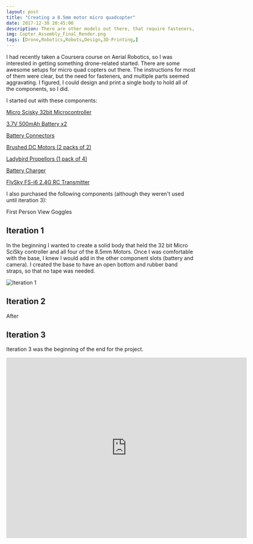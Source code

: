 ```yaml
---
layout: post
title: "Creating a 8.5mm motor micro quadcopter"
date: 2017-12-30 20:45:00 
description: There are other models out there, that require fasteners, or components that aren't essentials, so I aimed to fix that!
img: Copter_Assembly_Final_Render.png
tags: [Drone,Robotics,Robots,Design,3D-Printing,]
---
```


I had recently taken a Coursera course on Aerial Robotics, so I was interested in getting something drone-related started. There are some awesome setups for micro quad copters out there. The instructions for most of them were clear, but the need for fasteners, and multiple parts seemed aggravating. I figured, I could design and print a single body to hold all of the components, so I did. 

I started out with these components:

[Micro Scisky 32bit Microcontroller](https://www.banggood.com/Micro-Scisky-32bits-Brushed-Flight-Control-Board-Built-in-FlySky-Compatible-RX-For-DIY-Micro-Frame-p-1093312.html?rmmds=myorder&cur_warehouse=CN)

[3.7V 500mAh Battery x2]()

[Battery Connectors](https://www.banggood.com/Wholesale-Walkera-Hubsan-X4-Eachine-H8-1-to-5-Balance-Charging-Cable-For-3_7V-Battery-p-68437.html?rmmds=myorder&cur_warehouse=CN)

[Brushed DC Motors (2 packs of 2)](https://www.banggood.com/2-X-8x20mm-Motor-For-Hubsan-X4-H107C-H107D-RC-Quadcopter-p-87683.html?rmmds=myorder&cur_warehouse=CN)

[Ladybird Propellors (1 pack of 4)](https://www.banggood.com/Wholesale-3-Set-Walkera-QR-Ladybird-Spare-Parts-Main-Blades-Propellers-QR-Ladybird-Z-01-p-47127.html?rmmds=myorder&cur_warehouse=CN)

[Battery Charger](https://www.banggood.com/X6-6-In-1-Charger-For-Hubsan-X4-WLtoys-UDI-JXD-JJRC-Syma-JXD-p-965757.html?rmmds=myorder&cur_warehouse=CN)

[FlySky FS-i6 2.4G RC Transmitter](https://www.banggood.com/FlySky-FS-i6-2_4G-6CH-AFHDS-RC-Transmitter-With-FS-iA6B-Receiver-p-983537.html?rmmds=myorder&cur_warehouse=CN)

I also purchased the following components (although they weren't used until iteration 3):

First Person View Goggles


## Iteration 1

In the beginning I wanted to create a solid body that held the 32 bit Micro SciSky controller and all four of the 8.5mm Motors. Once I was comfortable with the base, I knew I would add in the other component slots (battery and camera). I created the base to have an open bottom and rubber band straps, so that no tape was needed. 

![Iteration 1]({{site.baseurl}}/assets/img/Copter_Body_V1.PNG)

## Iteration 2

After 



## Iteration 3

Iteration 3 was the beginning of the end for the project.

<iframe width="640" height="480" src="https://poly.google.com/view/3DFkovwO_4t/embed" frameborder="0" allowvr allowfullscreen mozallowfullscreen="true" webkitallowfullscreen="true" onmousewheel=""></iframe>
